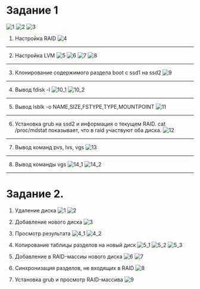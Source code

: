 # Задание 1

![1](https://user-images.githubusercontent.com/44519124/57974776-5949b900-79c6-11e9-9fe2-6673d617d0af.png)
![2](https://user-images.githubusercontent.com/44519124/57974780-6e264c80-79c6-11e9-8e34-281cbdbf3bbc.png)
![3](https://user-images.githubusercontent.com/44519124/57974781-6f577980-79c6-11e9-8ff2-34ec5c9de8fe.png)

1. Настройка RAID
![4](https://user-images.githubusercontent.com/44519124/57974782-7088a680-79c6-11e9-8107-f35ef494cb18.png)
---
2. Настройка LVM
![5](https://user-images.githubusercontent.com/44519124/57974783-71b9d380-79c6-11e9-9ded-eb73ca79e5e5.png)
![6](https://user-images.githubusercontent.com/44519124/57974784-72eb0080-79c6-11e9-9417-eba2770152fc.png)
![7](https://user-images.githubusercontent.com/44519124/57974786-74b4c400-79c6-11e9-9836-d2e47a875b55.png)
![8](https://user-images.githubusercontent.com/44519124/57974787-75e5f100-79c6-11e9-9e45-d8a7270e37f2.png)
---
3. Клонирование содержимого раздела boot с ssd1 на ssd2
![9](https://user-images.githubusercontent.com/44519124/57974862-1b4d9480-79c8-11e9-8140-a66b960060e0.png)
---
4. Вывод fdisk -l
![10_1](https://user-images.githubusercontent.com/44519124/57974790-77afb480-79c6-11e9-8b1b-bda80db9cb10.png)
![10_2](https://user-images.githubusercontent.com/44519124/57974792-7a120e80-79c6-11e9-84d1-15cfcd8bf3e7.png)
---
5. Вывод lsblk -o NAME,SIZE,FSTYPE,TYPE,MOUNTPOINT
![11](https://user-images.githubusercontent.com/44519124/57974908-acbd0680-79c8-11e9-96fe-403b3c3c49fe.png)
---
6. Установка grub на ssd2 и информация о текущем RAID. 
cat /proc/mdstat показывает, что в raid участвуют оба диска.
![12](https://user-images.githubusercontent.com/44519124/57974913-d24a1000-79c8-11e9-8091-c3cfe46b76c0.png)
---
7. Вывод команд pvs, lvs, vgs
![13](https://user-images.githubusercontent.com/44519124/57974948-5603fc80-79c9-11e9-9098-08f55b5149c3.png)
---
8. Вывод команды vgs
![14_1](https://user-images.githubusercontent.com/44519124/57974798-7ed6c280-79c6-11e9-852b-732fe842f4ec.png)
![14_2](https://user-images.githubusercontent.com/44519124/57974799-8007ef80-79c6-11e9-996e-eabfed0fd3af.png)
---
# Задание 2.
1. Удаление диска
![1](https://user-images.githubusercontent.com/44519124/57975211-a9784980-79cd-11e9-89a7-e07fb071530f.png)
![2](https://user-images.githubusercontent.com/44519124/57975212-aa10e000-79cd-11e9-82d3-16e838a15fb9.png)


2. Добавление нового диска
![3](https://user-images.githubusercontent.com/44519124/57975237-d62c6100-79cd-11e9-9abe-e6904bc32dd4.png)
3. Просмотр результата
![4_1](https://user-images.githubusercontent.com/44519124/57975246-f2300280-79cd-11e9-8ee0-28bd40e7da72.png)
![4_2](https://user-images.githubusercontent.com/44519124/57975220-ad0bd080-79cd-11e9-82e6-1c699d480a28.png)

4. Копирование таблицы разделов на новый диск
![5_1](https://user-images.githubusercontent.com/44519124/57975332-67e89e00-79cf-11e9-8d5f-c2cec819046c.png)
![5_2](https://user-images.githubusercontent.com/44519124/57975222-af6e2a80-79cd-11e9-874f-80d4179d4737.png)
![5_3](https://user-images.githubusercontent.com/44519124/57975265-3e7b4280-79ce-11e9-9b3d-7884befe7395.png)

5. Добавление в RAID-массиы нового диска
![6](https://user-images.githubusercontent.com/44519124/57975268-5b177a80-79ce-11e9-84c3-17e5d6b7be0c.png)
![7](https://user-images.githubusercontent.com/44519124/57975273-73879500-79ce-11e9-9a4f-ccfa76e1999a.png)
6. Синхронизация разделов, не входящих в RAID
![8](https://user-images.githubusercontent.com/44519124/57975226-b39a4800-79cd-11e9-992f-f0f85dadbb15.png)
7. Установка grub и просмотр RAID-массива
![9](https://user-images.githubusercontent.com/44519124/57975280-9023cd00-79ce-11e9-9017-24942b4c0cad.png)

